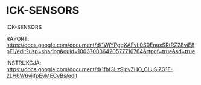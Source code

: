 # ICK-SENSORS
ICK-SENSORS

RAPORT:
https://docs.google.com/document/d/1WjYPggXAFvL0S0EnuxSRtRZ28viE8pF1/edit?usp=sharing&ouid=100370036420577716764&rtpof=true&sd=true

INSTRUKCJA:
https://docs.google.com/document/d/1fhf3LzSjpvZHO_CLJSl7G1E-2LH6W6vijfpEyMECvBs/edit
